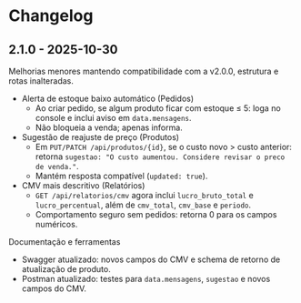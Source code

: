 # Changelog

## 2.1.0 - 2025-10-30

Melhorias menores mantendo compatibilidade com a v2.0.0, estrutura e rotas inalteradas.

- Alerta de estoque baixo automático (Pedidos)
  - Ao criar pedido, se algum produto ficar com estoque ≤ 5: loga no console e inclui aviso em `data.mensagens`.
  - Não bloqueia a venda; apenas informa.
- Sugestão de reajuste de preço (Produtos)
  - Em `PUT/PATCH /api/produtos/{id}`, se o custo novo > custo anterior: retorna `sugestao: "O custo aumentou. Considere revisar o preco de venda."`.
  - Mantém resposta compatível (`updated: true`).
- CMV mais descritivo (Relatórios)
  - `GET /api/relatorios/cmv` agora inclui `lucro_bruto_total` e `lucro_percentual`, além de `cmv_total`, `cmv_base` e `periodo`.
  - Comportamento seguro sem pedidos: retorna 0 para os campos numéricos.

Documentação e ferramentas
- Swagger atualizado: novos campos do CMV e schema de retorno de atualização de produto.
- Postman atualizado: testes para `data.mensagens`, `sugestao` e novos campos do CMV.

